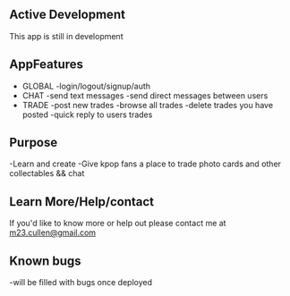 ## Active Development
This app is still in development

## AppFeatures 
* GLOBAL
-login/logout/signup/auth
* CHAT
-send text messages
-send direct messages between users
* TRADE
-post new trades
-browse all trades
-delete trades you have posted
-quick reply to users trades 

## Purpose
-Learn and create 
-Give kpop fans a place to trade photo cards and other collectables && chat

## Learn More/Help/contact
If you'd like to know more or help out please contact me at m23.cullen@gmail.com

## Known bugs
-will be filled with bugs once deployed